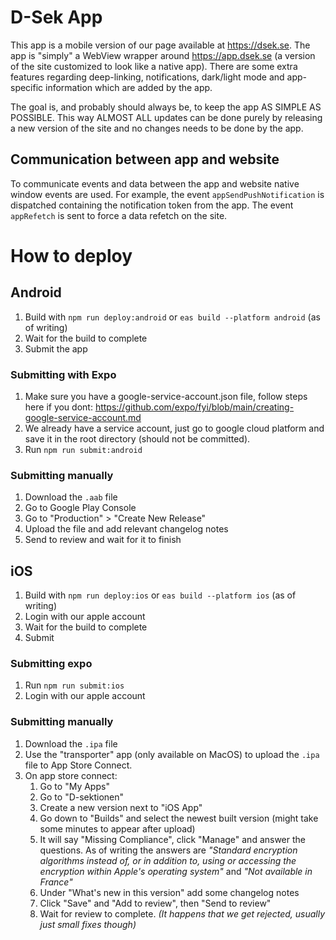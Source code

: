 # D-Sek App
This app is a mobile version of our page available at https://dsek.se. The app is "simply" a WebView wrapper around https://app.dsek.se (a version of the site customized to look like a native app). There are some extra features regarding deep-linking, notifications, dark/light mode and app-specific information which are added by the app.

The goal is, and probably should always be, to keep the app AS SIMPLE AS POSSIBLE. This way ALMOST ALL updates can be done purely by releasing a new version of the site and no changes needs to be done by the app.

## Communication between app and website
To communicate events and data between the app and website native window events are used. For example, the event `appSendPushNotification` is dispatched containing the notification token from the app. The event `appRefetch` is sent to force a data refetch on the site.

# How to deploy
## Android
1. Build with `npm run deploy:android` or `eas build --platform android` (as of writing)
2. Wait for the build to complete
3. Submit the app

### Submitting with Expo
1. Make sure you have a google-service-account.json file, follow steps here if you dont: https://github.com/expo/fyi/blob/main/creating-google-service-account.md
2. We already have a service account, just go to google cloud platform and save it in the root directory (should not be committed).
3. Run `npm run submit:android`
### Submitting manually
1. Download the `.aab` file
2. Go to Google Play Console
3. Go to "Production" > "Create New Release"
4. Upload the file and add relevant changelog notes
5. Send to review and wait for it to finish
## iOS
1. Build with `npm run deploy:ios` or `eas build --platform ios` (as of writing)
2. Login with our apple account
3. Wait for the build to complete
4. Submit

### Submitting expo
1. Run `npm run submit:ios`
2. Login with our apple account
### Submitting manually
1. Download the `.ipa` file
2. Use the "transporter" app (only available on MacOS) to upload the `.ipa` file to App Store Connect.
3. On app store connect:
   1. Go to "My Apps"
   2. Go to "D-sektionen"
   3. Create a new version next to "iOS App"
   4. Go down to "Builds" and select the newest built version (might take some minutes to appear after upload)
   5. It will say "Missing Compliance", click "Manage" and answer the questions. As of writing the answers are *"Standard encryption algorithms instead of, or in addition to, using or accessing the encryption within Apple's operating system"* and *"Not available in France"*
   6. Under "What's new in this version" add some changelog notes
   7. Click "Save" and "Add to review", then "Send to review"
   8. Wait for review to complete. *(It happens that we get rejected, usually just small fixes though)*